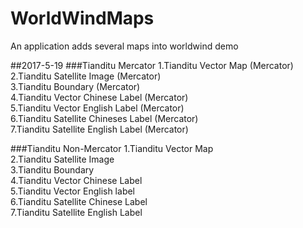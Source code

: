 # WorldWindMaps
An application adds several maps into worldwind demo


##2017-5-19
###Tianditu Mercator
1.Tianditu Vector Map (Mercator)  
2.Tianditu Satellite Image (Mercator)  
3.Tianditu Boundary (Mercator)  
4.Tianditu Vector Chinese Label (Mercator)  
5.Tianditu Vector English Label (Mercator)  
6.Tianditu Satellite Chineses Label (Mercator)  
7.Tianditu Satellite English Label (Mercator)  
            
###Tianditu Non-Mercator
1.Tianditu Vector Map  
2.Tianditu Satellite Image  
3.Tianditu Boundary  
4.Tianditu Vector Chinese Label  
5.Tianditu Vector English label  
6.Tianditu Satellite Chinese Label  
7.Tianditu Satellite English Label  
            
